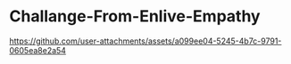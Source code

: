 # Challange-From-Enlive-Empathy

https://github.com/user-attachments/assets/a099ee04-5245-4b7c-9791-0605ea8e2a54
